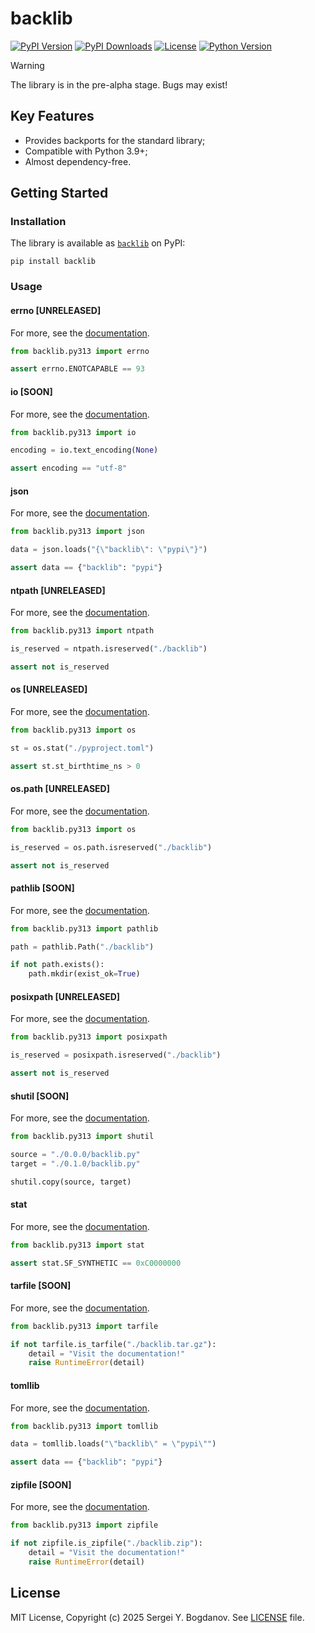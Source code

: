 # backlib

[![PyPI Version][shields/pypi/version]][pypi/homepage]
[![PyPI Downloads][shields/pypi/downloads]][pypi/homepage]
[![License][shields/pypi/license]][github/license]
[![Python Version][shields/python/version]][pypi/homepage]

> [!WARNING]
> The library is in the pre-alpha stage. Bugs may exist!

## Key Features

* Provides backports for the standard library;
* Compatible with Python 3.9+;
* Almost dependency-free.

## Getting Started

### Installation

The library is available as [`backlib`][pypi/homepage] on PyPI:

```shell
pip install backlib
```

### Usage

#### errno [UNRELEASED]

For more, see the [documentation][docs/errno].

```python
from backlib.py313 import errno

assert errno.ENOTCAPABLE == 93
```

#### io [SOON]

For more, see the [documentation][docs/io].

```python
from backlib.py313 import io

encoding = io.text_encoding(None)

assert encoding == "utf-8"
```

#### json

For more, see the [documentation][docs/json].

```python
from backlib.py313 import json

data = json.loads("{\"backlib\": \"pypi\"}")

assert data == {"backlib": "pypi"}
```

#### ntpath [UNRELEASED]

For more, see the [documentation][docs/ntpath].

```python
from backlib.py313 import ntpath

is_reserved = ntpath.isreserved("./backlib")

assert not is_reserved
```

#### os [UNRELEASED]

For more, see the [documentation][docs/os].

```python
from backlib.py313 import os

st = os.stat("./pyproject.toml")

assert st.st_birthtime_ns > 0
```

#### os.path [UNRELEASED]

For more, see the [documentation][docs/os.path].

```python
from backlib.py313 import os

is_reserved = os.path.isreserved("./backlib")

assert not is_reserved
```

#### pathlib [SOON]

For more, see the [documentation][docs/pathlib].

```python
from backlib.py313 import pathlib

path = pathlib.Path("./backlib")

if not path.exists():
    path.mkdir(exist_ok=True)
```

#### posixpath [UNRELEASED]

For more, see the [documentation][docs/posixpath].

```python
from backlib.py313 import posixpath

is_reserved = posixpath.isreserved("./backlib")

assert not is_reserved
```

#### shutil [SOON]

For more, see the [documentation][docs/shutil].

```python
from backlib.py313 import shutil

source = "./0.0.0/backlib.py"
target = "./0.1.0/backlib.py"

shutil.copy(source, target) 
```

#### stat

For more, see the [documentation][docs/stat].

```python
from backlib.py313 import stat

assert stat.SF_SYNTHETIC == 0xC0000000
```

#### tarfile [SOON]

For more, see the [documentation][docs/tarfile].

```python
from backlib.py313 import tarfile

if not tarfile.is_tarfile("./backlib.tar.gz"):
    detail = "Visit the documentation!"
    raise RuntimeError(detail)
```

#### tomllib

For more, see the [documentation][docs/tomllib].

```python
from backlib.py313 import tomllib

data = tomllib.loads("\"backlib\" = \"pypi\"")

assert data == {"backlib": "pypi"}
```

#### zipfile [SOON]

For more, see the [documentation][docs/zipfile].

```python
from backlib.py313 import zipfile

if not zipfile.is_zipfile("./backlib.zip"):
    detail = "Visit the documentation!"
    raise RuntimeError(detail)
```

## License

MIT License, Copyright (c) 2025 Sergei Y. Bogdanov. See [LICENSE][github/license] file.

<!-- --- --- --- --- --- --- --- --- --- --- --- --- --- --- --- --- --- --- --- --- --- --- --- -->

[docs/errno]: https://youtu.be/dQw4w9WgXcQ
[docs/io]: https://youtu.be/dQw4w9WgXcQ
[docs/json]: https://youtu.be/dQw4w9WgXcQ
[docs/ntpath]: https://youtu.be/dQw4w9WgXcQ
[docs/os]: https://youtu.be/dQw4w9WgXcQ
[docs/os.path]: https://youtu.be/dQw4w9WgXcQ
[docs/pathlib]: https://youtu.be/dQw4w9WgXcQ
[docs/posixpath]: https://youtu.be/dQw4w9WgXcQ
[docs/shutil]: https://youtu.be/dQw4w9WgXcQ
[docs/stat]: https://youtu.be/dQw4w9WgXcQ
[docs/tarfile]: https://youtu.be/dQw4w9WgXcQ
[docs/tomllib]: https://youtu.be/dQw4w9WgXcQ
[docs/zipfile]: https://youtu.be/dQw4w9WgXcQ

[github/license]: https://github.com/syubogdanov/backlib/tree/main/LICENSE

[pypi/homepage]: https://pypi.org/project/backlib/

[shields/pypi/downloads]: https://img.shields.io/pypi/dm/backlib.svg?color=green
[shields/pypi/license]: https://img.shields.io/pypi/l/backlib.svg?color=green
[shields/pypi/version]: https://img.shields.io/pypi/v/backlib.svg?color=green
[shields/python/version]: https://img.shields.io/pypi/pyversions/backlib.svg?color=green
